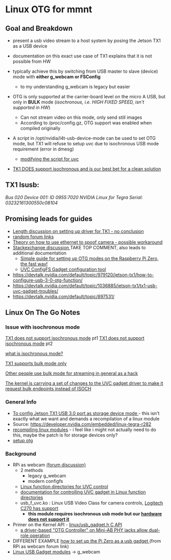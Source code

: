 # Linux OTG for mmnt

## Goal and Breakdown
* present a usb video stream to a host system by posing the Jetson TX1 as a USB device 
* documentation on this exact use case of TX1 explains that it is not possible from HW
* typically achieve this by switching from USB master to slave (device) mode with **either g_webcam or FSConfig**
   * to my understanding g_webcam is legacy but easier 
* OTG is only supported at the carrier-board level on the micro A USB, but only in **BULK** mode (*isochronous, i.e. HIGH FIXED SPEED, isn't supported in HW*)
    * Can not stream video on this mode, only send still images
    * According to /proc/config.gz, OTG support was enabled when compiled originally
* A script in /opt/nvidia/l4t-usb-device-mode can be used to set OTG mode, but TX1 will refuse to setup uvc due to isochronous USB mode requirement (error in dmesg)
  * [modifying the script for uvc](https://devtalk.nvidia.com/default/topic/1036885/jetson-tx1/tx1-usb-uvc-gadget-troubles/)

* [TK1 DOES support isochronous and is our best bet for a clean solution](https://devtalk.nvidia.com/default/topic/1023155/jetson-tx1/tegra-xudc-endpoint-transfer-mode/post/5209829/)


## TX1 lsusb: 
*Bus 020 Device 001: ID 0955:7020 NVIDIA Linux for Tegra  Serial: 03232161300550c08104*

## Promising leads for guides
* [Length discussion on setting up driver for TK1 - no conclusion](https://devtalk.nvidia.com/default/topic/897531/jetson-tk1/jetson-tk1-behaving-like-an-usb-camera/2)
* [random forum links](https://devtalk.nvidia.com/default/topic/979120/jetson-tx1/how-to-configure-usb-3-0-otg-function/)
* [Theory on how to use ethernet to spoof camera - possible workaround](https://devtalk.nvidia.com/default/topic/1035421/jetson-tx2/webcam-uvc/post/5260975/#5260975)
* [Stackexchange discussion ](https://raspberrypi.stackexchange.com/questions/51243/how-do-you-configure-the-pi-zero-to-act-as-a-usb-webcam-using-the-plug-in-camera) TAKE TOP COMMENT, also leads to additional documentation
  * [Simple guide for setting up OTG modes on the Raspberry Pi Zero, the fast way!](https://gist.github.com/gbaman/975e2db164b3ca2b51ae11e45e8fd40a)
  * [UVC ConfigFS Gadget configuration tool](https://gist.github.com/kbingham/c39c4cc7c20882a104c08df5206e2f9f)
* https://devtalk.nvidia.com/default/topic/979120/jetson-tx1/how-to-configure-usb-3-0-otg-function/
* https://devtalk.nvidia.com/default/topic/1036885/jetson-tx1/tx1-usb-uvc-gadget-troubles/
* https://devtalk.nvidia.com/default/topic/897531/

## Linux On The Go Notes
### Issue with isochronous mode
[TX1 does not support isochronous mode](https://devtalk.nvidia.com/default/topic/1036885/jetson-tx1/tx1-usb-uvc-gadget-troubles/) pt1
[TX1 does not support isochronous mode](https://devtalk.nvidia.com/default/topic/1023155/jetson-tx1/tegra-xudc-endpoint-transfer-mode/post/5209829/) pt2

[what is isochronous mode?](https://arstechnica.com/civis/viewtopic.php?t=819870)

[TX1 supports bulk mode only](https://devtalk.nvidia.com/default/topic/1014096/how-to-set-tx2-otg-usb-as-device-mode-/)

[Other people use bulk mode for streaming in general as a hack](https://linux-usb.vger.kernel.narkive.com/NnVH6MMA/detecting-start-stop-streaming-for-uvc-webcam-with-bulk-transfer-mode)

[The kernel is carrying a set of changes to the UVC gadget driver to make it request bulk endpoints instead of ISOCH](https://devtalk.nvidia.com/default/topic/1038821/tx1-tegra-xudc-controller-error/?offset=8)
### General Info
* [To config Jetson TX1 USB 3.0 port as storage device mode ](https://devtalk.nvidia.com/default/topic/952472/jetson-tx1/jtx1_usb_as-device/post/4937794/#4937794) - this isn't exactly what we want and demands a recompilation of a linux module
* Source: https://developer.nvidia.com/embedded/linux-tegra-r282
* [recompiling linux modules](https://www.proware.com.tw/support/software/cdb16patch-lnx/linux-patch.pdf) - i feel like i might not actually need to do this, maybe the patch is for storage devices only?
* [setup otg](https://wiki.tizen.org/USB/Linux_USB_Layers/Configfs_Composite_Gadget/Usage_eq._to_g_webcam.ko)
### Background
* RPi as webcam [(forum discussion) ](https://www.raspberrypi.org/forums/viewtopic.php?t=148361)
  * 2 methods
    * legacy g_webcam
    * modern configfs
  *  [Linux function directories for UVC control](https://github.com/torvalds/linux/blob/master/Documentation/usb/gadget-testing.txt#L656)
  *  [documentation for controlling UVC gadget in Linux function directories](https://www.kernel.org/doc/Documentation/ABI/testing/configfs-usb-gadget-uvc)
  *  usb_f_uvc.ko :  Linux USB Video Class for camera controls, [Logitech C270 has support](http://www.ideasonboard.org/uvc/)
     * **this module requires isochronous usb mode but our [hardware does not support it](https://devtalk.nvidia.com/default/topic/1023155/jetson-tx1/tegra-xudc-endpoint-transfer-mode/1)**
* Primer on the Kernel API - [linux/usb_gadget.h C API](http://www.linux-usb.org/gadget/)
  * [a driver-based "OTG Controller" on Mini-AB PHY jacks allow dual-role operation](https://www.kernel.org/doc/htmldocs/gadget/otg.html)
* DIFFERENT EXAMPLE [how to set up the Pi Zero as a usb gadget ](http://isticktoit.net/?p=1383)(from RPi as webcam forum link)
* [Linux USB Gadget modules](https://pi.gbaman.info/?p=699) -> g_webcam